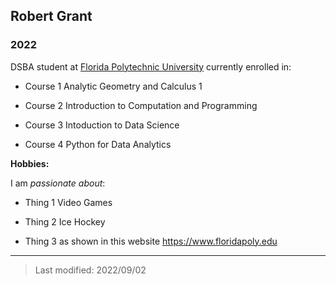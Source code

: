 ## Robert Grant 

### 2022 

DSBA student at [Florida Polytechnic University](https://www.floridapoly.edu) currently enrolled in: 

- Course 1 Analytic Geometry and Calculus 1

- Course 2 Introduction to Computation and Programming

- Course 3 Intoduction to Data Science

- Course 4 Python for Data Analytics

**Hobbies:**

I am _passionate about_: 

- Thing 1 Video Games

- Thing 2 Ice Hockey

- Thing 3 as shown in this website <https://www.floridapoly.edu>

***

> Last modified: 2022/09/02